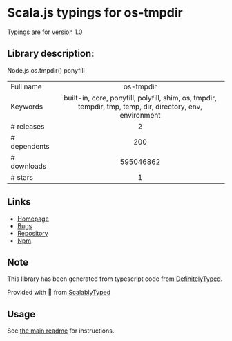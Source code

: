 
# Scala.js typings for os-tmpdir

Typings are for version 1.0

## Library description:
Node.js os.tmpdir() ponyfill

|                    |                 |
| ------------------ | :-------------: |
| Full name          | os-tmpdir |
| Keywords           | built-in, core, ponyfill, polyfill, shim, os, tmpdir, tempdir, tmp, temp, dir, directory, env, environment |
| # releases         | 2 |
| # dependents       | 200 |
| # downloads        | 595046862 |
| # stars            | 1 |

## Links
- [Homepage](https://github.com/sindresorhus/os-tmpdir#readme)
- [Bugs](https://github.com/sindresorhus/os-tmpdir/issues)
- [Repository](https://github.com/sindresorhus/os-tmpdir)
- [Npm](https://www.npmjs.com/package/os-tmpdir)
    


## Note
This library has been generated from typescript code from [DefinitelyTyped](https://definitelytyped.org).

Provided with :purple_heart: from [ScalablyTyped](https://github.com/oyvindberg/ScalablyTyped)

## Usage
See [the main readme](../../readme.md) for instructions.


